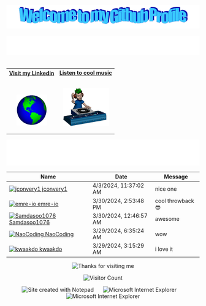 <!-- "Hero" Header -->
<div align="center">
  <img src="https://github.com/victorkpiva/victorkpiva/blob/master/images/welcome.png?raw=true" style="max-width: 100%;" alt="Welcome to my Github Profile" />
  <br />
  <br />
  <img height="50" alt="My Name is Victor and I like Node.js" src="images/personal_note.svg" />
  <br />
  <br />

</div>

<!-- Social -->
<table width="100%" align="center">
<tr>
<td align="center">
<a href="https://www.linkedin.com/in/victor-piva-bb858726b/">
<strong>Visit my Linkedin </strong>
<br />
<br />
<br />

<p>

<img alt="Globe" height="80" src="images/globe.gif">
</a>
</p>

</td>


<td align="center">
<a href="https://open.spotify.com/user/victorkpiva">
<strong>Listen to cool music</strong>
<br />
<br />


<p>
<img height="100" alt="Music" src="images/music.gif"> 
</a>
</p>

</td>
</tr>
</table>

<div align="center">
<a href="https://github.com/BrunnerLivio/brunnerlivio/issues/62#issuecomment-new"><img src="images/guestbook.svg"></a> 
</div>

<!-- Guestbook -->
| Name | Date | Message |
|---|---|---|
| <a href="https://github.com/jconvery1"><img width="24" src="https://avatars.githubusercontent.com/u/122577356?s=24&u=80cf37f1f549b48d8311a395d35e899b04561758&v=4" alt="jconvery1" /> jconvery1</a> |4/3/2024, 11:37:02 AM|nice one|
| <a href="https://github.com/emre-io"><img width="24" src="https://avatars.githubusercontent.com/u/99590816?s=24&v=4" alt="emre-io" /> emre-io</a> |3/30/2024, 2:53:48 PM|cool throwback 😎|
| <a href="https://github.com/Samdasoo1076"><img width="24" src="https://avatars.githubusercontent.com/u/84221209?s=24&v=4" alt="Samdasoo1076" /> Samdasoo1076</a> |3/30/2024, 12:46:57 AM|awesome|
| <a href="https://github.com/NaoCoding"><img width="24" src="https://avatars.githubusercontent.com/u/86964895?s=24&u=49a3a5af4b4acea82efdcfea8a11e3d5e1d1a414&v=4" alt="NaoCoding" /> NaoCoding</a> |3/29/2024, 6:35:24 AM|wow|
| <a href="https://github.com/kwaakdo"><img width="24" src="https://avatars.githubusercontent.com/u/56034782?s=24&u=a2948b541017e489205cb6a3a58d2763a15a1329&v=4" alt="kwaakdo" /> kwaakdo</a> |3/29/2024, 3:15:29 AM|i love it|
<!-- /Guestbook -->

<!-- Footer -->

<div align="center">

<img height="120" alt="Thanks for visiting me" width="100%" src="https://raw.githubusercontent.com/BrunnerLivio/brunnerlivio/master/images/marquee.svg" />
<br />

![Visitor Count](https://profile-counter.glitch.me/brunnerlivio/count.svg)


<img src="https://raw.githubusercontent.com/BrunnerLivio/brunnerlivio/master/images/notepad.gif" alt="Site created with Notepad" height="30" />
<!-- "margin-right: whatever;" -->
<span>&nbsp;&nbsp;&nbsp;&nbsp;</span>  
<img src="https://raw.githubusercontent.com/BrunnerLivio/brunnerlivio/master/images/ie_logo.gif" alt="Microsoft Internet Explorer" />
<span>&nbsp;&nbsp;&nbsp;&nbsp;</span>  
<img src="https://raw.githubusercontent.com/BrunnerLivio/brunnerlivio/master/images/noframes.gif" alt="Microsoft Internet Explorer" />

</div>
